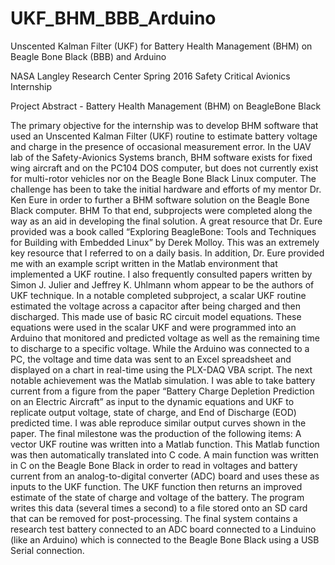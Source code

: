 # UKF_BHM_BBB_Arduino
Unscented Kalman Filter (UKF) for Battery Health Management (BHM) on Beagle Bone Black (BBB) and Arduino

NASA Langley Research Center Spring 2016 Safety Critical Avionics Internship


Project Abstract - Battery Health Management (BHM) on BeagleBone Black

The primary objective for the internship was to develop BHM software that used an Unscented Kalman Filter (UKF) routine to estimate battery voltage and charge in the presence of occasional measurement error.  In the UAV lab of the Safety-Avionics Systems branch, BHM software exists for fixed wing aircraft and on the PC104 DOS computer, but does not currently exist for multi-rotor vehicles nor on the Beagle Bone Black Linux computer.  The challenge has been to take the initial hardware and efforts of my mentor Dr. Ken Eure in order to further a BHM software solution on the Beagle Bone Black computer.  BHM To that end, subprojects were completed along the way as an aid in developing the final solution.
	A great resource that Dr. Eure provided was a book called “Exploring BeagleBone: Tools and Techniques for Building with Embedded Linux” by Derek Molloy.  This was an extremely key resource that I referred to on a daily basis.  In addition, Dr. Eure provided me with an example script written in the Matlab environment that implemented a UKF routine.  I also frequently consulted papers written by Simon J. Julier and Jeffrey K. Uhlmann whom appear to be the authors of UKF technique. 
	In a notable completed subproject, a scalar UKF routine estimated the voltage across a capacitor after being charged and then discharged.  This made use of basic RC circuit model equations.  These equations were used in the scalar UKF and were programmed into an Arduino that monitored and predicted voltage as well as the remaining time to discharge to a specific voltage.  While the Arduino was connected to a PC, the voltage and time data was sent to an Excel spreadsheet and displayed on a chart in real-time using the PLX-DAQ VBA script.
	The next notable achievement was the Matlab simulation.  I was able to take battery current from a figure from the paper “Battery Charge Depletion Prediction on an Electric Aircraft” as input to the dynamic equations and UKF to replicate output voltage, state of charge, and End of Discharge (EOD) predicted time.  I was able reproduce similar output curves shown in the paper.
	The final milestone was the production of the following items:  A vector UKF routine was written into a Matlab function.  This Matlab function was then automatically translated into C code.  A main function was written in C on the Beagle Bone Black in order to read in voltages and battery current from an analog-to-digital converter (ADC) board and uses these as inputs to the UKF function.  The UKF function then returns an improved estimate of the state of charge and voltage of the battery.  The program writes this data (several times a second) to a file stored onto an SD card that can be removed for post-processing.  The final system contains a research test battery connected to an ADC board connected to a Linduino (like an Arduino) which is connected to the Beagle Bone Black using a USB Serial connection.
